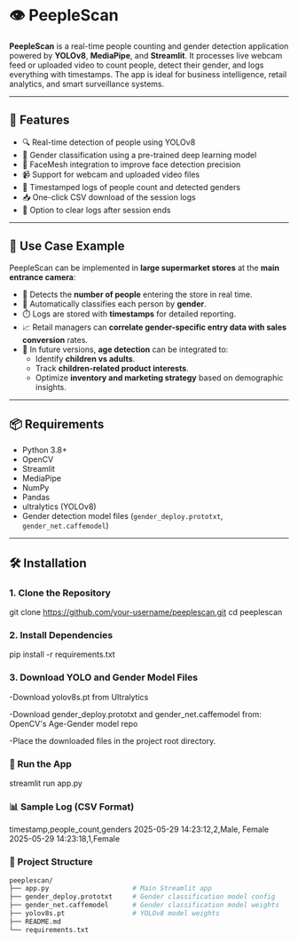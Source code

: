 # 👁️ PeepleScan

**PeepleScan** is a real-time people counting and gender detection application powered by **YOLOv8**, **MediaPipe**, and **Streamlit**. It processes live webcam feed or uploaded video to count people, detect their gender, and logs everything with timestamps. The app is ideal for business intelligence, retail analytics, and smart surveillance systems.

---

## 🚀 Features

- 🔍 Real-time detection of people using YOLOv8
- 🙋 Gender classification using a pre-trained deep learning model
- 🧠 FaceMesh integration to improve face detection precision
- 📹 Support for webcam and uploaded video files
- 🧾 Timestamped logs of people count and detected genders
- 📥 One-click CSV download of the session logs
- 🧹 Option to clear logs after session ends

---

## 💼 Use Case Example

PeepleScan can be implemented in **large supermarket stores** at the **main entrance camera**:

- 🧍 Detects the **number of people** entering the store in real time.
- 🚻 Automatically classifies each person by **gender**.
- ⏱️ Logs are stored with **timestamps** for detailed reporting.
- 📈 Retail managers can **correlate gender-specific entry data with sales conversion** rates.
- 🚸 In future versions, **age detection** can be integrated to:
  - Identify **children vs adults**.
  - Track **children-related product interests**.
  - Optimize **inventory and marketing strategy** based on demographic insights.

---

## 📦 Requirements

- Python 3.8+
- OpenCV
- Streamlit
- MediaPipe
- NumPy
- Pandas
- ultralytics (YOLOv8)
- Gender detection model files (`gender_deploy.prototxt`, `gender_net.caffemodel`)

---

## 🛠️ Installation

### 1. Clone the Repository

git clone https://github.com/your-username/peeplescan.git
cd peeplescan

### 2. Install Dependencies

pip install -r requirements.txt

### 3. Download YOLO and Gender Model Files

  -Download yolov8s.pt from Ultralytics

  -Download gender_deploy.prototxt and gender_net.caffemodel from:
    OpenCV's Age-Gender model repo

  -Place the downloaded files in the project root directory.

### 🧪 Run the App
streamlit run app.py

### 📊 Sample Log (CSV Format)
timestamp,people_count,genders
2025-05-29 14:23:12,2,Male, Female
2025-05-29 14:23:18,1,Female

### 📂 Project Structure
```bash
peeplescan/
├── app.py                     # Main Streamlit app
├── gender_deploy.prototxt     # Gender classification model config
├── gender_net.caffemodel      # Gender classification model weights
├── yolov8s.pt                 # YOLOv8 model weights
├── README.md
└── requirements.txt
